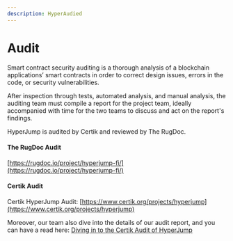 ```yaml
---
description: HyperAudied
---
```


# Audit

Smart contract security auditing is a thorough analysis of a blockchain applications’ smart contracts in order to correct design issues, errors in the code, or security vulnerabilities.

After inspection through tests, automated analysis, and manual analysis, the auditing team must compile a report for the project team, ideally accompanied with time for the two teams to discuss and act on the report's findings.

HyperJump is audited by Certik and reviewed by The RugDoc.&#x20;

#### The RugDoc Audit

[https://rugdoc.io/project/hyperjump-fi/](https://rugdoc.io/project/hyperjump-fi/)

#### Certik Audit

Certik HyperJump Audit: [https://www.certik.org/projects/hyperjump](https://www.certik.org/projects/hyperjump)

Moreover, our team also dive into the details of our audit report, and you can have a read here: [Diving in to the Certik Audit of HyperJump](https://hyperjumpbsc.medium.com/diving-in-to-the-certik-audit-of-hyperjump-b7ae6bb5d5bb)
